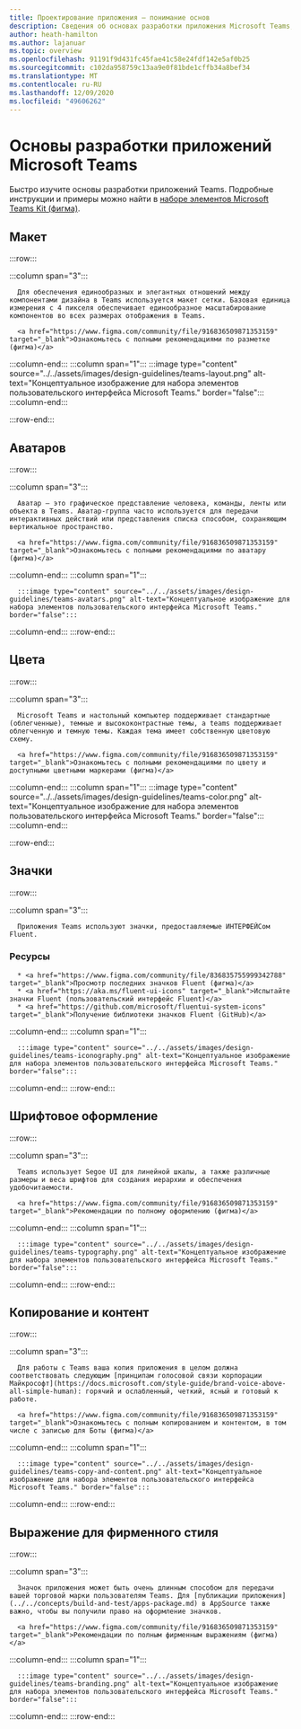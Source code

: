 ```yaml
---
title: Проектирование приложения — понимание основ
description: Сведения об основах разработки приложения Microsoft Teams, в том числе макета, цветовой схемы и т. д.
author: heath-hamilton
ms.author: lajanuar
ms.topic: overview
ms.openlocfilehash: 91191f9d431fc45fae41c58e24fdf142e5af0b25
ms.sourcegitcommit: c102da958759c13aa9e0f81bde1cffb34a8bef34
ms.translationtype: MT
ms.contentlocale: ru-RU
ms.lasthandoff: 12/09/2020
ms.locfileid: "49606262"
---
```

# <a name="microsoft-teams-app-design-fundamentals"></a>Основы разработки приложений Microsoft Teams

Быстро изучите основы разработки приложений Teams. Подробные инструкции и примеры можно найти в <a href="https://www.figma.com/community/file/916836509871353159" target="_blank">наборе элементов Microsoft Teams Kit (фигма)</a>.

## <a name="layout"></a>Макет

:::row:::

   :::column span="3":::

      Для обеспечения единообразных и элегантных отношений между компонентами дизайна в Teams используется макет сетки. Базовая единица измерения с 4 пикселя обеспечивает единообразное масштабирование компонентов во всех размерах отображения в Teams.

      <a href="https://www.figma.com/community/file/916836509871353159" target="_blank">Ознакомьтесь с полными рекомендациями по разметке (фигма)</a>

   :::column-end:::
   :::column span="1":::
      :::image type="content" source="../../assets/images/design-guidelines/teams-layout.png" alt-text="Концептуальное изображение для набора элементов пользовательского интерфейса Microsoft Teams." border="false":::
   :::column-end:::

:::row-end:::

## <a name="avatars"></a>Аватаров

:::row:::

   :::column span="3":::

      Аватар — это графическое представление человека, команды, ленты или объекта в Teams. Аватар-группа часто используется для передачи интерактивных действий или представления списка способом, сохраняющим вертикальное пространство. 

      <a href="https://www.figma.com/community/file/916836509871353159" target="_blank">Ознакомьтесь с полными рекомендациями по аватару (фигма)</a>

   :::column-end:::
   :::column span="1":::

      :::image type="content" source="../../assets/images/design-guidelines/teams-avatars.png" alt-text="Концептуальное изображение для набора элементов пользовательского интерфейса Microsoft Teams." border="false":::

   :::column-end:::
:::row-end:::

## <a name="colors"></a>Цвета

:::row:::

   :::column span="3":::

      Microsoft Teams и настольный компьютер поддерживает стандартные (облегченные), темные и высококонтрастные темы, а teams поддерживает облегченную и темную темы. Каждая тема имеет собственную цветовую схему.

      <a href="https://www.figma.com/community/file/916836509871353159" target="_blank">Ознакомьтесь с полными рекомендациями по цвету и доступными цветными маркерами (фигма)</a>

   :::column-end:::
   :::column span="1":::
      :::image type="content" source="../../assets/images/design-guidelines/teams-color.png" alt-text="Концептуальное изображение для набора элементов пользовательского интерфейса Microsoft Teams." border="false":::
   :::column-end:::

:::row-end:::

## <a name="iconography"></a>Значки

:::row:::

   :::column span="3":::

      Приложения Teams используют значки, предоставляемые ИНТЕРФЕЙСом Fluent.

### <a name="resources"></a>Ресурсы

      * <a href="https://www.figma.com/community/file/836835755999342788" target="_blank">Просмотр последних значков Fluent (фигма)</a>
      * <a href="https://aka.ms/fluent-ui-icons" target="_blank">Испытайте значки Fluent (пользовательский интерфейс Fluent)</a>
      * <a href="https://github.com/microsoft/fluentui-system-icons" target="_blank">Получение библиотеки значков Fluent (GitHub)</a>

   :::column-end:::
   :::column span="1":::

      :::image type="content" source="../../assets/images/design-guidelines/teams-iconography.png" alt-text="Концептуальное изображение для набора элементов пользовательского интерфейса Microsoft Teams." border="false":::

   :::column-end:::
:::row-end:::

## <a name="typography"></a>Шрифтовое оформление

:::row:::

   :::column span="3":::

      Teams использует Segoe UI для линейной шкалы, а также различные размеры и веса шрифтов для создания иерархии и обеспечения удобочитаемости.

      <a href="https://www.figma.com/community/file/916836509871353159" target="_blank">Рекомендации по полному оформлению (фигма)</a>

   :::column-end:::
   :::column span="1":::

      :::image type="content" source="../../assets/images/design-guidelines/teams-typography.png" alt-text="Концептуальное изображение для набора элементов пользовательского интерфейса Microsoft Teams." border="false":::

   :::column-end:::
:::row-end:::

## <a name="copy-and-content"></a>Копирование и контент

:::row:::

   :::column span="3":::

      Для работы с Teams ваша копия приложения в целом должна соответствовать следующим [принципам голосовой связи корпорации Майкрософт](https://docs.microsoft.com/style-guide/brand-voice-above-all-simple-human): горячий и ослабленный, четкий, ясный и готовый к работе.

      <a href="https://www.figma.com/community/file/916836509871353159" target="_blank">Ознакомьтесь с полным копированием и контентом, в том числе с записью для Боты (фигма)</a>

   :::column-end:::
   :::column span="1":::

      :::image type="content" source="../../assets/images/design-guidelines/teams-copy-and-content.png" alt-text="Концептуальное изображение для набора элементов пользовательского интерфейса Microsoft Teams." border="false":::

   :::column-end:::
:::row-end:::

## <a name="brand-expression"></a>Выражение для фирменного стиля

:::row:::

   :::column span="3":::

      Значок приложения может быть очень длинным способом для передачи вашей торговой марки пользователям Teams. Для [публикации приложения](../../concepts/build-and-test/apps-package.md) в AppSource также важно, чтобы вы получили право на оформление значков.

      <a href="https://www.figma.com/community/file/916836509871353159" target="_blank">Рекомендации по полным фирменным выражениям (фигма)</a>

   :::column-end:::
   :::column span="1":::

      :::image type="content" source="../../assets/images/design-guidelines/teams-branding.png" alt-text="Концептуальное изображение для набора элементов пользовательского интерфейса Microsoft Teams." border="false":::

   :::column-end:::
:::row-end:::
